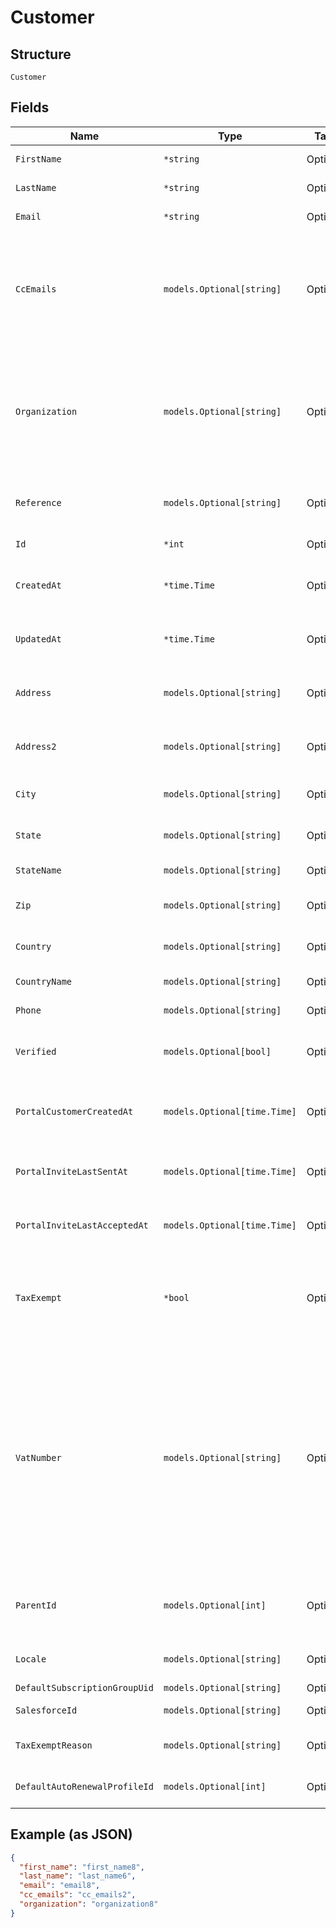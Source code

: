 
# Customer

## Structure

`Customer`

## Fields

| Name | Type | Tags | Description |
|  --- | --- | --- | --- |
| `FirstName` | `*string` | Optional | The first name of the customer |
| `LastName` | `*string` | Optional | The last name of the customer |
| `Email` | `*string` | Optional | The email address of the customer |
| `CcEmails` | `models.Optional[string]` | Optional | A comma-separated list of emails that should be cc’d on all customer communications (i.e. “joe@example.com, sue@example.com”) |
| `Organization` | `models.Optional[string]` | Optional | The organization of the customer. If no value, `null` or empty string is provided, `organization` will be populated with the customer's first and last name, separated with a space. |
| `Reference` | `models.Optional[string]` | Optional | The unique identifier used within your own application for this customer |
| `Id` | `*int` | Optional | The customer ID in Chargify |
| `CreatedAt` | `*time.Time` | Optional | The timestamp in which the customer object was created in Chargify |
| `UpdatedAt` | `*time.Time` | Optional | The timestamp in which the customer object was last edited |
| `Address` | `models.Optional[string]` | Optional | The customer’s shipping street address (i.e. “123 Main St.”) |
| `Address2` | `models.Optional[string]` | Optional | Second line of the customer’s shipping address i.e. “Apt. 100” |
| `City` | `models.Optional[string]` | Optional | The customer’s shipping address city (i.e. “Boston”) |
| `State` | `models.Optional[string]` | Optional | The customer’s shipping address state (i.e. “MA”) |
| `StateName` | `models.Optional[string]` | Optional | The customer's full name of state |
| `Zip` | `models.Optional[string]` | Optional | The customer’s shipping address zip code (i.e. “12345”) |
| `Country` | `models.Optional[string]` | Optional | The customer shipping address country |
| `CountryName` | `models.Optional[string]` | Optional | The customer's full name of country |
| `Phone` | `models.Optional[string]` | Optional | The phone number of the customer |
| `Verified` | `models.Optional[bool]` | Optional | Is the customer verified to use ACH as a payment method. |
| `PortalCustomerCreatedAt` | `models.Optional[time.Time]` | Optional | The timestamp of when the Billing Portal entry was created at for the customer |
| `PortalInviteLastSentAt` | `models.Optional[time.Time]` | Optional | The timestamp of when the Billing Portal invite was last sent at |
| `PortalInviteLastAcceptedAt` | `models.Optional[time.Time]` | Optional | The timestamp of when the Billing Portal invite was last accepted |
| `TaxExempt` | `*bool` | Optional | The tax exempt status for the customer. Acceptable values are true or 1 for true and false or 0 for false. |
| `VatNumber` | `models.Optional[string]` | Optional | The VAT business identification number for the customer. This number is used to determine VAT tax opt out rules. It is not validated when added or updated on a customer record. Instead, it is validated via VIES before calculating taxes. Only valid business identification numbers will allow for VAT opt out. |
| `ParentId` | `models.Optional[int]` | Optional | The parent ID in Chargify if applicable. Parent is another Customer object. |
| `Locale` | `models.Optional[string]` | Optional | The locale for the customer to identify language-region |
| `DefaultSubscriptionGroupUid` | `models.Optional[string]` | Optional | - |
| `SalesforceId` | `models.Optional[string]` | Optional | The Salesforce ID for the customer |
| `TaxExemptReason` | `models.Optional[string]` | Optional | The Tax Exemption Reason Code for the customer |
| `DefaultAutoRenewalProfileId` | `models.Optional[int]` | Optional | The default auto-renewal profile ID for the customer |

## Example (as JSON)

```json
{
  "first_name": "first_name8",
  "last_name": "last_name6",
  "email": "email8",
  "cc_emails": "cc_emails2",
  "organization": "organization8"
}
```

